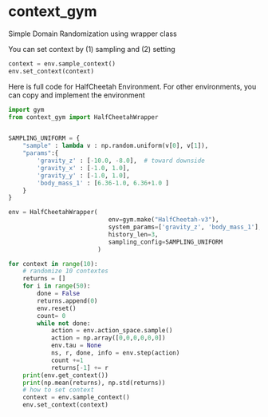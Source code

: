 # context_gym


Simple Domain Randomization using wrapper class


You can set context by (1) sampling and (2) setting

```python
context = env.sample_context()
env.set_context(context) 
```


Here is full code for HalfCheetah Environment. 
For other environments, you can copy and implement the environment

```python
import gym 
from context_gym import HalfCheetahWrapper


SAMPLING_UNIFORM = {
    "sample" : lambda v : np.random.uniform(v[0], v[1]),
    "params":{
        'gravity_z' : [-10.0, -8.0],  # toward downside 
        'gravity_x' : [-1.0, 1.0],
        'gravity_y' : [-1.0, 1.0],
        'body_mass_1' : [6.36-1.0, 6.36+1.0 ]     
    }
}

env = HalfCheetahWrapper(
                            env=gym.make("HalfCheetah-v3"), 
                            system_params=['gravity_z', 'body_mass_1'], 
                            history_len=3, 
                            sampling_config=SAMPLING_UNIFORM
                         )

for context in range(10):
    # randomize 10 contextes
    returns = [] 
    for i in range(50):
        done = False         
        returns.append(0)
        env.reset()
        count= 0 
        while not done:
            action = env.action_space.sample()
            action = np.array([0,0,0,0,0,0])
            env.tau = None
            ns, r, done, info = env.step(action)
            count +=1 
            returns[-1] += r
    print(env.get_context())
    print(np.mean(returns), np.std(returns))
    # how to set context
    context = env.sample_context()
    env.set_context(context) 
```